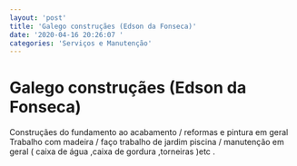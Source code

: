```yaml
---
layout: 'post'
title: 'Galego construçães (Edson da Fonseca)'
date: '2020-04-16 20:26:07 '
categories: 'Serviços e Manutenção'
---
```


# Galego construçães (Edson da Fonseca)

Construçães do fundamento ao acabamento / reformas e pintura em geral 
Trabalho com madeira  / faço trabalho de jardim piscina / manutenção em geral ( caixa de água ,caixa de gordura ,torneiras )etc .
